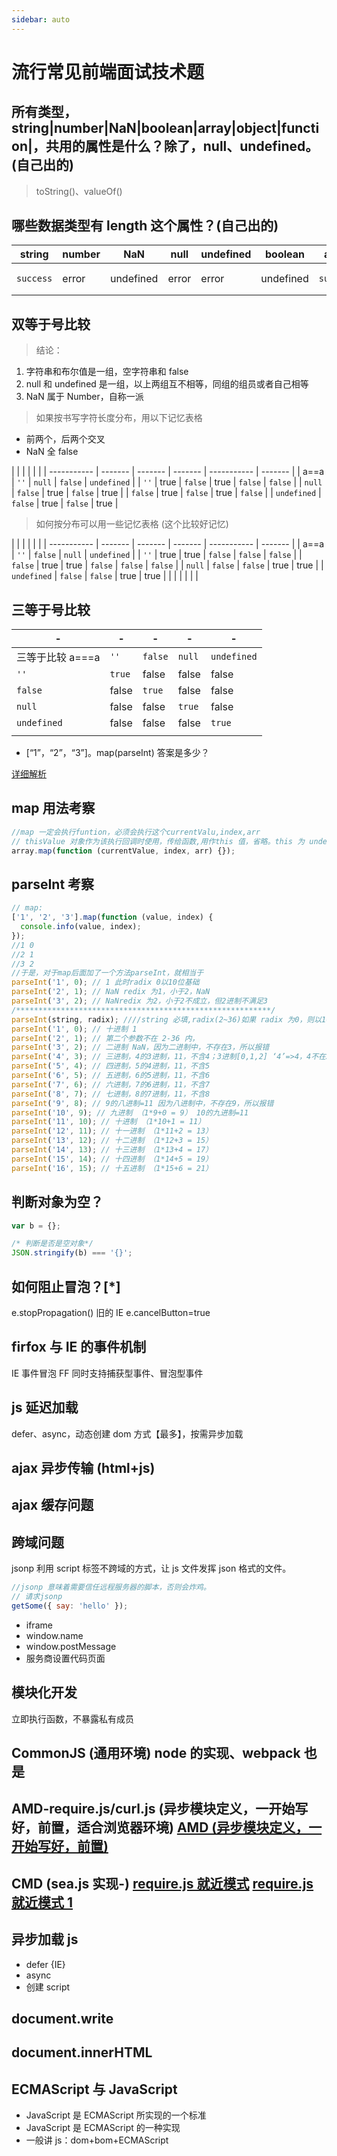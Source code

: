 ```yaml
---
sidebar: auto
---
```


# 流行常见前端面试技术题

## 所有类型，string|number|NaN|boolean|array|object|function|，共用的属性是什么？除了，null、undefined。(自己出的)

> toString()、valueOf()

## 哪些数据类型有 length 这个属性？(自己出的)

| string    | number | NaN       | null  | undefined | boolean   | array     | object    | function   |
| --------- | ------ | --------- | ----- | --------- | --------- | --------- | --------- | ---------- |
| `success` | error  | undefined | error | error     | undefined | `success` | undefined | 0,始终是 0 |

## 双等于号比较

> 结论：

1. 字符串和布尔值是一组，空字符串和 false
2. null 和 undefined 是一组，以上两组互不相等，同组的组员或者自己相等
3. NaN 属于 Number，自称一派

> 如果按书写字符长度分布，用以下记忆表格

- 前两个，后两个交叉
- NaN 全 false

|             |         |         |         |             |
| ----------- | ------- | ------- | ------- | ----------- | ------- |
| a==a        | `''`    | `null`  | `false` | `undefined` |
| `''`        | true    | `false` | true    | `false`     | `false` |
| `null`      | `false` | true    | `false` | true        |
| `false`     | true    | `false` | true    | `false`     |
| `undefined` | `false` | true    | `false` | true        |

> 如何按分布可以用一些记忆表格 (这个比较好记忆)

|             |         |         |         |             |
| ----------- | ------- | ------- | ------- | ----------- | ------- |
| a==a        | `''`    | `false` | `null`  | `undefined` |
| `''`        | true    | true    | `false` | `false`     | `false` |
| `false`     | true    | true    | `false` | `false`     | `false` |
| `null`      | `false` | `false` | true    | true        |
| `undefined` | `false` | `false` | true    | true        |
|             |         |         |         |             |

## 三等于号比较

| -                | -      | -       | -      | -           |
| ---------------- | ------ | ------- | ------ | ----------- |
| 三等于比较 a===a | `''`   | `false` | `null` | `undefined` |
| `''`             | `true` | false   | false  | false       |
| `false`          | false  | `true`  | false  | false       |
| `null`           | false  | false   | `true` | false       |
| `undefined`      | false  | false   | false  | `true`      |
|                  |        |         |        |             |

- [“1”，“2”，“3”]。map(parseInt) 答案是多少？

[详细解析](http://blog.csdn.net/justjavac/article/details/19473199)

## map 用法考察

```js
//map 一定会执行funtion，必须会执行这个currentValu,index,arr
// thisValue 对象作为该执行回调时使用，传给函数,用作this 值，省略。this 为 undefined
array.map(function (currentValue, index, arr) {});
```

## parseInt 考察

```js
// map:
['1', '2', '3'].map(function (value, index) {
  console.info(value, index);
});
//1 0
//2 1
//3 2
//于是，对于map后面加了一个方法parseInt，就相当于
parseInt('1', 0); // 1 此时radix 0以10位基础
parseInt('2', 1); // NaN redix 为1，小于2，NaN
parseInt('3', 2); // NaNredix 为2，小于2不成立，但2进制不满足3
/*********************************************************/
parseInt(string, radix); ////string 必填,radix(2~36)如果 radix 为0，则以10为基础解析，如果0x， 0X开头，以16位基数，如果小于2,、大于36 则返回 `NaN`
parseInt('1', 0); // 十进制 1
parseInt('2', 1); // 第二个参数不在 2-36 内，
parseInt('3', 2); // 二进制 NaN，因为二进制中，不存在3，所以报错
parseInt('4', 3); // 三进制，4的3进制，11，不含4；3进制[0,1,2] ‘4’=>4，4不在3进制里面
parseInt('5', 4); // 四进制，5的4进制，11，不含5
parseInt('6', 5); // 五进制，6的5进制，11，不含6
parseInt('7', 6); // 六进制，7的6进制，11，不含7
parseInt('8', 7); // 七进制，8的7进制，11，不含8
parseInt('9', 8); // 9的八进制=11 因为八进制中，不存在9，所以报错
parseInt('10', 9); // 九进制 （1*9+0 = 9） 10的九进制=11
parseInt('11', 10); // 十进制 （1*10+1 = 11）
parseInt('12', 11); // 十一进制 （1*11+2 = 13）
parseInt('13', 12); // 十二进制 （1*12+3 = 15）
parseInt('14', 13); // 十三进制 （1*13+4 = 17）
parseInt('15', 14); // 十四进制 （1*14+5 = 19）
parseInt('16', 15); // 十五进制 （1*15+6 = 21）
```

## 判断对象为空？

```js
var b = {};

/* 判断是否是空对象*/
JSON.stringify(b) === '{}';
```

## 如何阻止冒泡？[*]

e.stopPropagation()
旧的 IE e.cancelButton=true

## firfox 与 IE 的事件机制

IE 事件冒泡
FF 同时支持捕获型事件、冒泡型事件

## js 延迟加载

defer、async，动态创建 dom 方式【最多】，按需异步加载

## ajax 异步传输 (html+js)

## ajax 缓存问题

## 跨域问题

jsonp 利用 script 标签不跨域的方式，让 js 文件发挥 json 格式的文件。

```js
//jsonp 意味着需要信任远程服务器的脚本，否则会炸鸡。
// 请求jsonp
getSome({ say: 'hello' });
```

- iframe
- window.name
- window.postMessage
- 服务商设置代码页面

## 模块化开发

立即执行函数，不暴露私有成员

## CommonJS (通用环境) node 的实现、webpack 也是

## AMD-require.js/curl.js (异步模块定义，一开始写好，前置，适合浏览器环境) [AMD (异步模块定义，一开始写好，前置)](https://github.com/amdjs/amdjs-api/wiki/AMD)

## CMD (sea.js 实现-) [require.js 就近模式](https://github.com/seajs/seajs/issues/242) [require.js 就近模式 1](http://annn.me/how-to-realize-cmd-loader/)

## 异步加载 js

- defer {IE}
- async
- 创建 script

## document.write

## document.innerHTML

## ECMAScript 与 JavaScript

- JavaScript 是 ECMAScript 所实现的一个标准
- JavaScript 是 ECMAScript 的一种实现
- 一般讲 js：dom+bom+ECMAScript
